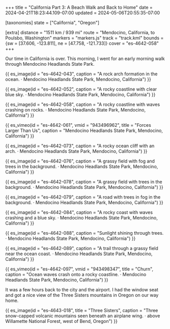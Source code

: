 +++
title = "California Part 3: A Beach Walk and Back to Home"
date = 2024-04-21T18:23:44.109-07:00
updated = 2024-05-06T20:55:35-07:00

[taxonomies]
state = ["California", "Oregon"]

[extra]
distance = "1511 km / 939 mi"
route = "Mendocino, California, to Poulsbo, Washington"
markers = "markers.js"
track = "track.kml"
bounds = {sw = [37.606, -123.811], ne = [47.758, -121.733]}
cover = "es-4642-058"
+++

Our time in California is over. This morning, I went for an early morning walk through Mendocino Headlands State Park.

<!-- more -->

{{ es_image(id = "es-4642-043", caption = "A rock arch formation in the ocean. · Mendocino Headlands State Park, Mendocino, California") }}

{{ es_image(id = "es-4642-052", caption = "A rocky coastline with clear blue sky. · Mendocino Headlands State Park, Mendocino, California") }}

{{ es_image(id = "es-4642-058", caption = "A rocky coastline with waves crashing on rocks. · Mendocino Headlands State Park, Mendocino, California") }}

{{ es_vimeo(id = "es-4642-061", vmid = "943496962", title = "Forces Larger Than Us", caption = "Mendocino Headlands State Park, Mendocino, California") }}

{{ es_image(id = "es-4642-073", caption = "A rocky ocean cliff with an arch. · Mendocino Headlands State Park, Mendocino, California") }}

{{ es_image(id = "es-4642-076", caption = "A grassy field with fog and trees in the background. · Mendocino Headlands State Park, Mendocino, California") }}

{{ es_image(id = "es-4642-078", caption = "A grassy field with trees in the background. · Mendocino Headlands State Park, Mendocino, California") }}

{{ es_image(id = "es-4642-079", caption = "A road with trees in fog in the background. · Mendocino Headlands State Park, Mendocino, California") }}

{{ es_image(id = "es-4642-084", caption = "A rocky coast with waves crashing and a blue sky. · Mendocino Headlands State Park, Mendocino, California") }}

{{ es_image(id = "es-4642-088", caption = "Sunlight shining through trees. · Mendocino Headlands State Park, Mendocino, California") }}

{{ es_image(id = "es-4642-089", caption = "A trail through a grassy field near the ocean coast. · Mendocino Headlands State Park, Mendocino, California") }}

{{ es_vimeo(id = "es-4642-097", vmid = "943498347", title = "Churn", caption = "Ocean waves crash onto a rocky coastline. · Mendocino Headlands State Park, Mendocino, California") }}

It was a few hours back to the city and the airport. I had the window seat and got a nice view of the Three Sisters mountains in Oregon on our way home.

{{ es_image(id = "es-4643-018", title = "Three Sisters", caption = "Three snow-capped volcanic mountains seen beneath an airplane wing. · above Willamette National Forest, west of Bend, Oregon") }}
